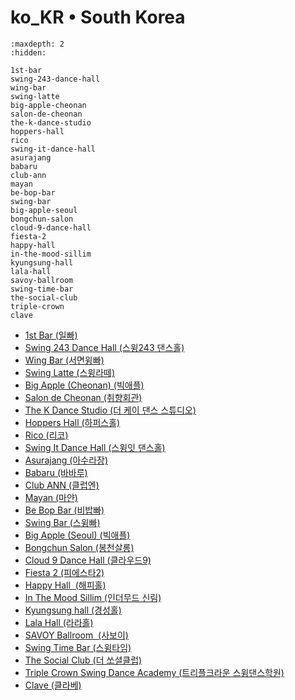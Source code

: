 # ko_KR • South Korea

```{toctree}
:maxdepth: 2
:hidden:

1st-bar
swing-243-dance-hall
wing-bar
swing-latte
big-apple-cheonan
salon-de-cheonan
the-k-dance-studio
hoppers-hall
rico
swing-it-dance-hall
asurajang
babaru
club-ann
mayan
be-bop-bar
swing-bar
big-apple-seoul
bongchun-salon
cloud-9-dance-hall
fiesta-2
happy-hall
in-the-mood-sillim
kyungsung-hall
lala-hall
savoy-ballroom
swing-time-bar
the-social-club
triple-crown
clave
```
- [1st Bar (일빠)](1st-bar.md)
- [Swing 243 Dance Hall (스윙243 댄스홀)](swing-243-dance-hall.md)
- [Wing Bar (서면윙빠)](wing-bar.md)
- [Swing Latte (스윙라떼)](swing-latte.md)
- [Big Apple (Cheonan) (빅애플)](big-apple-cheonan.md)
- [Salon de Cheonan (취향회관)](salon-de-cheonan.md)
- [The K Dance Studio (더 케이 댄스 스튜디오)](the-k-dance-studio.md)
- [Hoppers Hall (하퍼스홀)](hoppers-hall.md)
- [Rico (리코)](rico.md)
- [Swing It Dance Hall (스윙잇 댄스홀)](swing-it-dance-hall.md)
- [Asurajang (아수라장)](asurajang.md)
- [Babaru (바바루)](babaru.md)
- [Club ANN (클럽엔)](club-ann.md)
- [Mayan (마얀)](mayan.md)
- [Be Bop Bar (비밥빠)](be-bop-bar.md)
- [Swing Bar (스윙빠)](swing-bar.md)
- [Big Apple (Seoul) (빅애플)](big-apple-seoul.md)
- [Bongchun Salon (봉천살롱)](bongchun-salon.md)
- [Cloud 9 Dance Hall (클라우드9)](cloud-9-dance-hall.md)
- [Fiesta 2 (피에스타2)](fiesta-2.md)
- [Happy Hall  (해피홀)](happy-hall.md)
- [In The Mood Sillim (인더무드 신림)](in-the-mood-sillim.md)
- [Kyungsung hall (경성홀)](kyungsung-hall.md)
- [Lala Hall (라라홀)](lala-hall.md)
- [SAVOY Ballroom  (사보이)](savoy-ballroom.md)
- [Swing Time Bar (스윙타임)](swing-time-bar.md)
- [The Social Club (더 쏘셜클럽)](the-social-club.md)
- [Triple Crown Swing Dance Academy (트리플크라운 스윙댄스학원)](triple-crown.md)
- [Clave (클라베)](clave.md)
